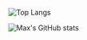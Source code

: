 ![Top Langs](https://github-readme-stats.vercel.app/api/top-langs/?username=maxmx03\&layout=donut-vertical&bg_color=30,e96443,904e95\&title_color=fff\&text_color=fff&exclude_repo=dotfiles)

![Max's GitHub stats](https://github-readme-stats.vercel.app/api?username=maxmx03\&bg_color=30,e96443,904e95\&title_color=fff\&text_color=fff)
